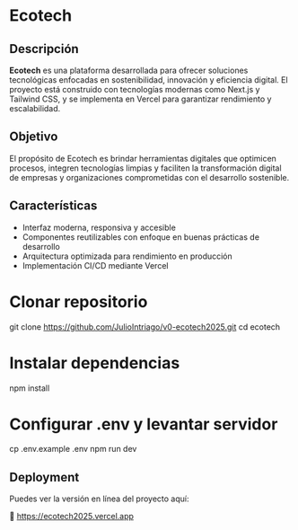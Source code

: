 # Ecotech


## Descripción

**Ecotech** es una plataforma desarrollada para ofrecer soluciones tecnológicas enfocadas en sostenibilidad, innovación y eficiencia digital. El proyecto está construido con tecnologías modernas como Next.js y Tailwind CSS, y se implementa en Vercel para garantizar rendimiento y escalabilidad.

## Objetivo

El propósito de Ecotech es brindar herramientas digitales que optimicen procesos, integren tecnologías limpias y faciliten la transformación digital de empresas y organizaciones comprometidas con el desarrollo sostenible.

## Características

- Interfaz moderna, responsiva y accesible
- Componentes reutilizables con enfoque en buenas prácticas de desarrollo
- Arquitectura optimizada para rendimiento en producción
- Implementación CI/CD mediante Vercel

# Clonar repositorio
git clone https://github.com/JulioIntriago/v0-ecotech2025.git
cd ecotech

# Instalar dependencias
npm install

# Configurar .env y levantar servidor
cp .env.example .env
npm run dev

## Deployment

Puedes ver la versión en línea del proyecto aquí:

🔗 https://ecotech2025.vercel.app

